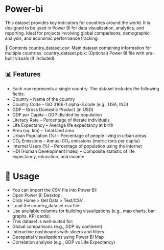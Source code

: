 # Power-bi
This dataset provides key indicators for countries around the world. It is designed to be used in Power BI for data visualization, analytics, and reporting. Ideal for projects involving global comparisons, demographic analysis, and economic performance tracking.

📁 Contents
country_dataset.csv: Main dataset containing information for multiple countries.
country_dataset.pbix: (Optional) Power BI file with pre-built visuals (if included).

## 📊 Features
- Each row represents a single country. The dataset includes the following fields:
- Country – Name of the country
- Country Code – ISO 3166-1 alpha-3 code (e.g., USA, IND)
- GDP – Gross Domestic Product (in USD)
- GDP per Capita – GDP divided by population
- Literacy Rate – Percentage of literate individuals
- Life Expectancy – Average life expectancy at birth
- Area (sq. km) – Total land area
- Urban Population (%) – Percentage of people living in urban areas
- CO₂ Emissions – Annual CO₂ emissions (metric tons per capita)
- Internet Users (%) – Percentage of population using the internet
- HDI (Human Development Index) – Composite statistic of life expectancy, education, and income


# 🔧 Usage
- You can import the CSV file into Power BI:
- Open Power BI Desktop.
- Click Home > Get Data > Text/CSV.
- Load the country_dataset.csv file.
- Use available columns for building visualizations (e.g., map charts, bar graphs, KPI cards).
- This dataset is well-suited for:
- Global comparisons (e.g., GDP by continent)
- Interactive dashboards with slicers and filters
- Geospatial visualizations using Power BI Map
- Correlation analysis (e.g., GDP vs Life Expectancy)
